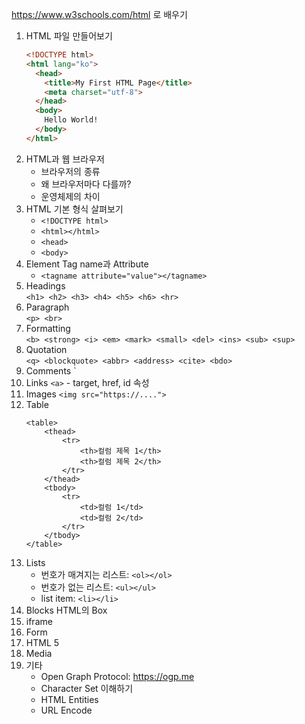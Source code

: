 https://www.w3schools.com/html 로 배우기

1. HTML 파일 만들어보기
    ```html
    <!DOCTYPE html>
    <html lang="ko">
      <head>
        <title>My First HTML Page</title>
        <meta charset="utf-8">
      </head>
      <body>
        Hello World!
      </body>
    </html>
    ```
2. HTML과 웹 브라우저
    - 브라우저의 종류
    - 왜 브라우저마다 다를까?
    - 운영체제의 차이
3. HTML 기본 형식 살펴보기
    - `<!DOCTYPE html>`
    - `<html></html>`
    - `<head>`
    - `<body>`
4. Element Tag name과 Attribute
    - `<tagname attribute="value"></tagname>`
5. Headings  
    `<h1> <h2> <h3> <h4> <h5> <h6> <hr>`
6. Paragraph  
    `<p> <br>`
7. Formatting  
    `<b> <strong> <i> <em> <mark> <small> <del> <ins> <sub> <sup>`
8. Quotation  
    `<q> <blockquote> <abbr> <address> <cite> <bdo>`
9. Comments
    `<!-- Comment -->
10. Links
    `<a>` - target, href, id 속성
11. Images
    `<img src="https://....">`
12. Table
    ```
    <table>
        <thead>
            <tr>
                <th>컬럼 제목 1</th>
                <th>컬럼 제목 2</th>
            </tr>
        </thead>
        <tbody>
            <tr>
                <td>컬럼 1</td>
                <td>컬럼 2</td>
            </tr>
        </tbody>
    </table>
    ```
13. Lists
    - 번호가 매겨지는 리스트: `<ol></ol>`
    - 번호가 없는 리스트: `<ul></ul>`
    - list item: `<li></li>`
14. Blocks
    HTML의 Box
15. iframe
16. Form
17. HTML 5
18. Media
99. 기타
    - Open Graph Protocol: https://ogp.me
    - Character Set 이해하기
    - HTML Entities
    - URL Encode
